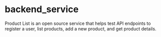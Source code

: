 # backend_service
Product List is an open source service that helps test API endpoints to register a user, list products, add a new product, and get product details.
